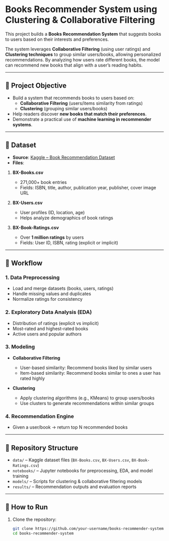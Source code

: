 # Books Recommender System using Clustering & Collaborative Filtering  

This project builds a **Books Recommendation System** that suggests books to users based on their interests and preferences.  

The system leverages **Collaborative Filtering** (using user ratings) and **Clustering techniques** to group similar users/books, allowing personalized recommendations. By analyzing how users rate different books, the model can recommend new books that align with a user’s reading habits.  

---

## 🎯 Project Objective  

- Build a system that recommends books to users based on:  
  - **Collaborative Filtering** (users/items similarity from ratings)  
  - **Clustering** (grouping similar users/books)  
- Help readers discover **new books that match their preferences**.  
- Demonstrate a practical use of **machine learning in recommender systems**.  

---

## 📂 Dataset  

- **Source**: [Kaggle – Book Recommendation Dataset](https://www.kaggle.com/ra4u12/bookrecommendation)  
- **Files**:  

1. **BX-Books.csv**  
   - 271,000+ book entries  
   - Fields: ISBN, title, author, publication year, publisher, cover image URL  

2. **BX-Users.csv**  
   - User profiles (ID, location, age)  
   - Helps analyze demographics of book ratings  

3. **BX-Book-Ratings.csv**  
   - Over **1 million ratings** by users  
   - Fields: User ID, ISBN, rating (explicit or implicit)  

---

## 🧭 Workflow  

### 1. Data Preprocessing  
- Load and merge datasets (books, users, ratings)  
- Handle missing values and duplicates  
- Normalize ratings for consistency  

### 2. Exploratory Data Analysis (EDA)  
- Distribution of ratings (explicit vs implicit)  
- Most-rated and highest-rated books  
- Active users and popular authors  

### 3. Modeling  

- **Collaborative Filtering**  
  - User-based similarity: Recommend books liked by similar users  
  - Item-based similarity: Recommend books similar to ones a user has rated highly  

- **Clustering**  
  - Apply clustering algorithms (e.g., KMeans) to group users/books  
  - Use clusters to generate recommendations within similar groups  

### 4. Recommendation Engine  
- Given a user/book → return top N recommended books  

---

## 📂 Repository Structure  

- `data/` – Kaggle dataset files (`BX-Books.csv`, `BX-Users.csv`, `BX-Book-Ratings.csv`)  
- `notebooks/` – Jupyter notebooks for preprocessing, EDA, and model training  
- `models/` – Scripts for clustering & collaborative filtering models  
- `results/` – Recommendation outputs and evaluation reports  

---

## 🚀 How to Run  

1. Clone the repository:  
   ```bash
   git clone https://github.com/your-username/books-recommender-system.git
   cd books-recommender-system
